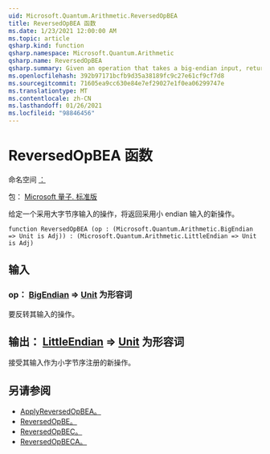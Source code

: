 ```yaml
---
uid: Microsoft.Quantum.Arithmetic.ReversedOpBEA
title: ReversedOpBEA 函数
ms.date: 1/23/2021 12:00:00 AM
ms.topic: article
qsharp.kind: function
qsharp.namespace: Microsoft.Quantum.Arithmetic
qsharp.name: ReversedOpBEA
qsharp.summary: Given an operation that takes a big-endian input, returns a new operation that takes a little-endian input.
ms.openlocfilehash: 392b97171bcfb9d35a38189fc9c27e61cf9cf7d8
ms.sourcegitcommit: 71605ea9cc630e84e7ef29027e1f0ea06299747e
ms.translationtype: MT
ms.contentlocale: zh-CN
ms.lasthandoff: 01/26/2021
ms.locfileid: "98846456"
---
```

# <a name="reversedopbea-function"></a>ReversedOpBEA 函数

命名空间 [：](xref:Microsoft.Quantum.Arithmetic)

包： [Microsoft 量子. 标准版](https://nuget.org/packages/Microsoft.Quantum.Standard)


给定一个采用大字节序输入的操作，将返回采用小 endian 输入的新操作。

```qsharp
function ReversedOpBEA (op : (Microsoft.Quantum.Arithmetic.BigEndian => Unit is Adj)) : (Microsoft.Quantum.Arithmetic.LittleEndian => Unit is Adj)
```


## <a name="input"></a>输入

### <a name="op--bigendian--unit--is-adj"></a>op： [BigEndian](xref:Microsoft.Quantum.Arithmetic.BigEndian) => [Unit](xref:microsoft.quantum.lang-ref.unit)  为形容词

要反转其输入的操作。



## <a name="output--littleendian--unit--is-adj"></a>输出： [LittleEndian](xref:Microsoft.Quantum.Arithmetic.LittleEndian) => [Unit](xref:microsoft.quantum.lang-ref.unit)  为形容词

接受其输入作为小字节序注册的新操作。

## <a name="see-also"></a>另请参阅

- [ApplyReversedOpBEA。](xref:Microsoft.Quantum.Arithmetic.ApplyReversedOpBEA)
- [ReversedOpBE。](xref:Microsoft.Quantum.Arithmetic.ReversedOpBE)
- [ReversedOpBEC。](xref:Microsoft.Quantum.Arithmetic.ReversedOpBEC)
- [ReversedOpBECA。](xref:Microsoft.Quantum.Arithmetic.ReversedOpBECA)